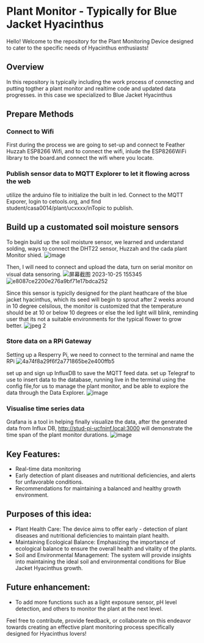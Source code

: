 # Plant Monitor - Typically for Blue Jacket Hyacinthus 
Hello! Welcome to the repository for the Plant Monitoring Device designed to cater to the specific needs of Hyacinthus enthusiasts!

## Overview
In this repository is typically including the work process of connecting and putting togther a plant monitor and realtime code and updated data progresses. in this case we specialized to Blue Jacket Hyacinthus

## Prepare Methods
### Connect to Wifi
 First during the process we are going to set-up and connect te Feather Huzzah ESP8266 Wifi, and to connect the wifi, inlude the ESP8266WiFi library to the board.and connect the wifi where you locate.
 
### Publish sensor data to MQTT Explorer to let it flowing across the web
utilize the arduino file to initialize the built in led.
Connect to the MQTT Exporer, login to cetools.org, and find student/casa0014/plant/ucxxxx/inTopic to publish.


## Build up a customated soil moisture sensors
To begin build up the soil moisture sensor, we learned and understand solding, ways to connect the DHT22 sensor, Huzzah and the cada plant Monitor shied. ![image](https://github.com/ucfninf/Plant-monitor-Yuhua-Jin/assets/146268411/3ceefffe-1980-47d2-ad99-79b93fa2bd8b)

Then, I will need to connect and upload the data, turn on serial monitor on visual data sensoring.
![屏幕截图 2023-10-25 155345](https://github.com/ucfninf/Plant-monitor-Yuhua-Jin/assets/146268411/92457c79-5dc9-4206-aaa0-4e6204cc3b73)
 ![e8087ce2200e276a9bf71e17bdca252](https://github.com/ucfninf/Plant-monitor-Yuhua-Jin/assets/146268411/01c5c7df-6ea7-4149-b7bf-d4f5addcfb91)


Since this sensor is typiclly designed for the plant heathcare of the blue jacket hyacinthus, which its seed will begin to sprout after 2 weeks around in 10 degree celsilous, the monitor is customized that the temperature should be at 10 or below 10 degrees or else the led light will blink, reminding user that its not a suitable environments for the typical flower to grow better.
![jpeg 2](https://github.com/ucfninf/Plant-monitor-Yuhua-Jin/assets/146268411/684100af-ffcc-4f33-8c0e-abe6d78c7d7f)

### Store data on a RPi Gateway
Setting up a Resperry Pi, we need to connect to the terminal and name the RPi
![4a74f8a29f6f2a771865be2e400ffb5](https://github.com/ucfninf/Plant-monitor-Yuhua-Jin/assets/146268411/3bc0ad78-474d-4e24-a791-d25d19ead48e)

set up and sign up InfluxDB to save the MQTT feed data.
set up Telegraf  to use to insert data to the database, running live in the terminal using the config file,for us to manage the plant monitor, and be able to explore the data through the Data Explorer.
![image](https://github.com/ucfninf/Plant-monitor-Yuhua-Jin/assets/146268411/390fd620-adc0-4d23-b89d-f7cca004464d)


### Visualise time series data
Grafana is a tool in helping finally visualize the data, after the generated data from Influx DB, http://stud-pi-ucfninf.local:3000 will demonstrate the time span of the plant monitor durations.
![image](https://github.com/ucfninf/Plant-monitor-Yuhua-Jin/assets/146268411/1d08b54b-bcdc-4fd7-af67-36a27e805fe6)



## Key Features:
- Real-time data monitoring
- Early detection of plant diseases and nutritional deficiencies, and alerts for unfavorable conditions.
- Recommendations for maintaining a balanced and healthy growth environment. 

## Purposes of this idea:
- Plant Health Care: The device aims to offer early - detection of plant diseases and nutritional deficiencies to maintain plant health.
- Maintaining Ecological Balance: Emphasizing the importance of ecological balance to ensure the overall health and vitality of the plants.
- Soil and Environmental Management: The system will provide insights into maintaining the ideal soil and environmental conditions for Blue Jacket Hyacinthus growth.

## Future enhancement:
- To add more functions such as a light exposure sensor, pH level detection, and others to monitor the plant at the next level.

Feel free to contribute, provide feedback, or collaborate on this endeavor towards creating an effective plant monitoring process specifically designed for Hyacinthus lovers!
